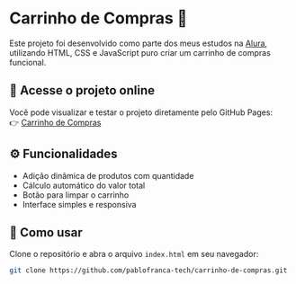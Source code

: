 # Carrinho de Compras 🛒

Este projeto foi desenvolvido como parte dos meus estudos na [Alura](https://www.alura.com.br), utilizando HTML, CSS e JavaScript puro  criar um carrinho de compras funcional.

## 🔗 Acesse o projeto online

Você pode visualizar e testar o projeto diretamente pelo GitHub Pages:  
👉 [Carrinho de Compras](https://pablofranca-tech.github.io/carrinho-de-compras/)

## ⚙️ Funcionalidades

- Adição dinâmica de produtos com quantidade
- Cálculo automático do valor total
- Botão para limpar o carrinho
- Interface simples e responsiva

## 🚀 Como usar

Clone o repositório e abra o arquivo `index.html` em seu navegador:

```bash
git clone https://github.com/pablofranca-tech/carrinho-de-compras.git
